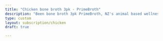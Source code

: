 ```yaml
---
title: "Chicken bone broth 3pk - PrimeBroth"
description: "Been bone broth 3pk PrimeBroth, NZ's animal based wellness drink"
type: custom
layout: subscription/chicken
draft: true

---
```



